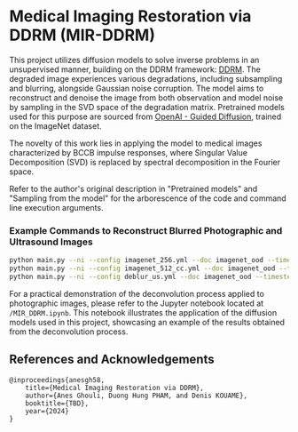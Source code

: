 # Medical Imaging Restoration via DDRM (MIR-DDRM)

This project utilizes diffusion models to solve inverse problems in an unsupervised manner, building on the DDRM framework: [DDRM](https://github.com/bahjat-kawar/ddrm/tree/master). The degraded image experiences various degradations, including subsampling and blurring, alongside Gaussian noise corruption. The model aims to reconstruct and denoise the image from both observation and model noise by sampling in the SVD space of the degradation matrix. Pretrained models used for this purpose are sourced from [OpenAI - Guided Diffusion](https://github.com/openai/guided-diffusion), trained on the ImageNet dataset.

The novelty of this work lies in applying the model to medical images characterized by BCCB impulse responses, where Singular Value Decomposition (SVD) is replaced by spectral decomposition in the Fourier space.

Refer to the author's original description in "Pretrained models" and "Sampling from the model" for the arborescence of the code and command line execution arguments.

### Example Commands to Reconstruct Blurred Photographic and Ultrasound Images

```bash
python main.py --ni --config imagenet_256.yml --doc imagenet_ood --timesteps 20 --eta 0.85 --etaB 1 --deg deblur_bccb --sigma_0 0 -i deblur_imgnet_256_sigma_0
python main.py --ni --config imagenet_512_cc.yml --doc imagenet_ood --timesteps 20 --eta 0.85 --etaB 1 --deg deblur_bccb --sigma_0 0 -i deblur_imgnet__512_sigma_0
python main.py --ni --config deblur_us.yml --doc imagenet_ood --timesteps 20 --eta 0.85 --etaB 1 --deg deblur_bccb --sigma_0 0 -i deblur_us_sigma_0
```

For a practical demonstration of the deconvolution process applied to photographic images, please refer to the Jupyter notebook located at `/MIR_DDRM.ipynb`. This notebook illustrates the application of the diffusion models used in this project, showcasing an example of the results obtained from the deconvolution process.


## References and Acknowledgements
```
@inproceedings{anesgh58,
    title={Medical Imaging Restoration via DDRM},
    author={Anes Ghouli, Duong Hung PHAM, and Denis KOUAME},
    booktitle={TBD},
    year={2024}
}
```

